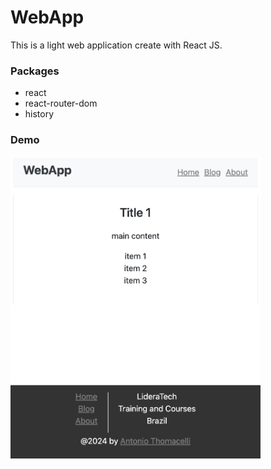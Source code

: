 # WebApp

This is a light web application create with React JS.

### Packages

- react
- react-router-dom
- history

### Demo

<img src="docs/demo-v1.png" alt="Demo" width="400"/>
